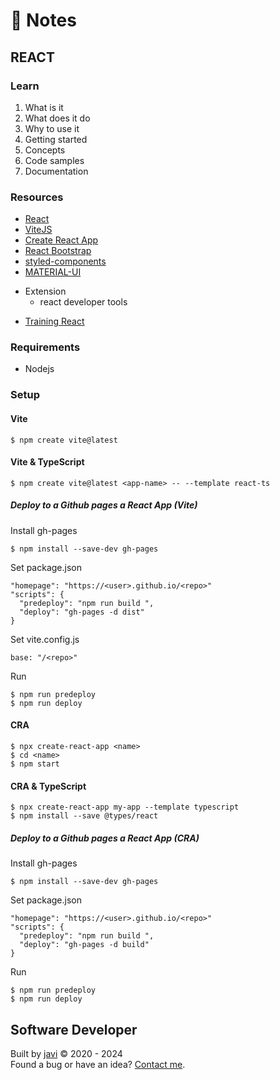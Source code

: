 # :memo: Notes
## REACT
### Learn
1. What is it
2. What does it do
3. Why to use it
4. Getting started
5. Concepts
6. Code samples
7. Documentation
### Resources
- [React](https://react.dev/)
- [ViteJS](https://vitejs.dev/)
- [Create React App](https://create-react-app.dev/)
- [React Bootstrap](https://react-bootstrap.github.io/)
- [styled-components](https://styled-components.com/)
- [MATERIAL-UI](https://material-ui.com/)
* Extension
  - react developer tools
- [Training React](https://github.com/javierandres-dev/training-react)
### Requirements
- Nodejs
### Setup
#### Vite
```
$ npm create vite@latest
```
#### Vite & TypeScript
```
$ npm create vite@latest <app-name> -- --template react-ts
```
##### Deploy to a Github pages a React App (Vite)
Install gh-pages
```
$ npm install --save-dev gh-pages
```
Set package.json
```
"homepage": "https://<user>.github.io/<repo>"
"scripts": {
  "predeploy": "npm run build ",
  "deploy": "gh-pages -d dist"
}
```
Set vite.config.js
```
base: "/<repo>"
```
Run
```
$ npm run predeploy
$ npm run deploy
```
#### CRA
```
$ npx create-react-app <name>
$ cd <name>
$ npm start
```
#### CRA & TypeScript
```
$ npx create-react-app my-app --template typescript
$ npm install --save @types/react
```
##### Deploy to a Github pages a React App (CRA)
Install gh-pages
```
$ npm install --save-dev gh-pages
```
Set package.json
```
"homepage": "https://<user>.github.io/<repo>"
"scripts": {
  "predeploy": "npm run build ",
  "deploy": "gh-pages -d build"
}
```
Run
```
$ npm run predeploy
$ npm run deploy
```
## Software Developer
Built by [javi](https://github.com/javierandres-dev/) :copyright: 2020 - 2024  
Found a bug or have an idea? [Contact me](https://www.linkedin.com/in/javierandres-dev/).
